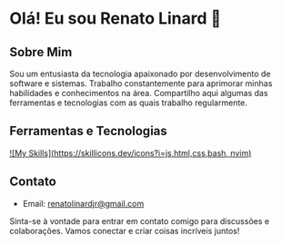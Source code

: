 # Olá! Eu sou Renato Linard 👋 

## Sobre Mim
Sou um entusiasta da tecnologia apaixonado por desenvolvimento de software e sistemas. Trabalho constantemente para aprimorar minhas habilidades e conhecimentos na área. Compartilho aqui algumas das ferramentas e tecnologias com as quais trabalho regularmente.

## Ferramentas e Tecnologias
[![My Skills](https://skillicons.dev/icons?i=js,html,css,bash, nvim)](https://skillicons.dev)

## Contato
- Email: renatolinardjr@gmail.com

Sinta-se à vontade para entrar em contato comigo para discussões e colaborações. Vamos conectar e criar coisas incríveis juntos!
